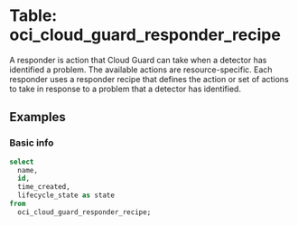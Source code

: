 # Table: oci_cloud_guard_responder_recipe

A responder is action that Cloud Guard can take when a detector has identified a problem. The available actions are resource-specific. Each responder uses a responder recipe that defines the action or set of actions to take in response to a problem that a detector has identified.

## Examples

### Basic info

```sql
select
  name,
  id,
  time_created,
  lifecycle_state as state
from
  oci_cloud_guard_responder_recipe;
```
